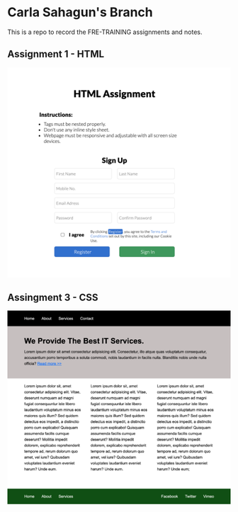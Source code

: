 # Carla Sahagun's Branch

This is a repo to record the FRE-TRAINING assignments and notes.

## Assignment 1 - HTML 
![alt text](./images/assignment_1.png)

## Assingment 3 - CSS
![alt text](./images/assignment_3.png)
